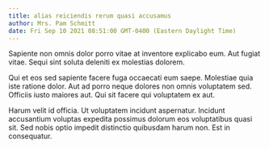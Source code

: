 ```yaml
---
title: alias reiciendis rerum quasi accusamus
author: Mrs. Pam Schmitt
date: Fri Sep 10 2021 08:51:00 GMT-0400 (Eastern Daylight Time)
---
```

Sapiente non omnis dolor porro vitae at inventore explicabo eum. Aut fugiat vitae. Sequi sint soluta deleniti ex molestias dolorem.

 Qui et eos sed sapiente facere fuga occaecati eum saepe. Molestiae quia iste ratione dolor. Aut ad porro neque dolores non omnis voluptatem sed. Officiis iusto maiores aut. Qui sit facere qui voluptatem ex aut.

 Harum velit id officia. Ut voluptatem incidunt aspernatur. Incidunt accusantium voluptas expedita possimus dolorum eos voluptatibus quasi sit. Sed nobis optio impedit distinctio quibusdam harum non. Est in consequatur.